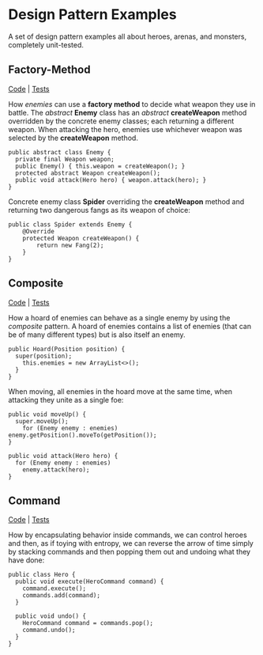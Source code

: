 # Design Pattern Examples

A set of design pattern examples all about heroes, arenas, and monsters, completely unit-tested.

## Factory-Method

[Code](https://github.com/arestivo/designpatterns-hero/tree/master/src/main/java/com/aor/factorymethod) | [Tests](https://github.com/arestivo/designpatterns-hero/tree/master/src/test/java/com/aor/factorymethod)

How *enemies* can use a **factory method** to decide what weapon they use in battle. 
The *abstract* **Enemy** class has an *abstract* **createWeapon** method overridden 
by the concrete enemy classes; each returning a different weapon. When attacking 
the hero, enemies use whichever weapon was selected by the **createWeapon** method.

```
public abstract class Enemy {
  private final Weapon weapon;
  public Enemy() { this.weapon = createWeapon(); }
  protected abstract Weapon createWeapon();
  public void attack(Hero hero) { weapon.attack(hero); }
}
```

Concrete enemy class **Spider** overriding the **createWeapon** method and returning two 
dangerous fangs as its weapon of choice:

```
public class Spider extends Enemy {
    @Override
    protected Weapon createWeapon() {
        return new Fang(2);
    }
}
```

## Composite

[Code](https://github.com/arestivo/designpatterns-hero/tree/master/src/main/java/com/aor/composite) | [Tests](https://github.com/arestivo/designpatterns-hero/tree/master/src/test/java/com/aor/composite)

How a hoard of enemies can behave as a single enemy by using the *composite* pattern.
A hoard of enemies contains a list of enemies (that can be of many different types) 
but is also itself an enemy.

```
public Hoard(Position position) {
  super(position);
    this.enemies = new ArrayList<>();
  }
}
```

When moving, all enemies in the hoard move at the same time, when attacking they unite
as a single foe:

```
public void moveUp() {
  super.moveUp();
    for (Enemy enemy : enemies) enemy.getPosition().moveTo(getPosition());
}

public void attack(Hero hero) {
  for (Enemy enemy : enemies)
    enemy.attack(hero);
}
```

## Command

[Code](https://github.com/arestivo/designpatterns-hero/tree/master/src/main/java/com/aor/command) | [Tests](https://github.com/arestivo/designpatterns-hero/tree/master/src/test/java/com/aor/command)

How by encapsulating behavior inside commands, we can control heroes and then, as if
toying with entropy, we can reverse the arrow of time simply by stacking commands and
then popping them out and undoing what they have done:

```
public class Hero {
  public void execute(HeroCommand command) {
    command.execute();
    commands.add(command);
  }

  public void undo() {
    HeroCommand command = commands.pop();
    command.undo();
  }
}
```
